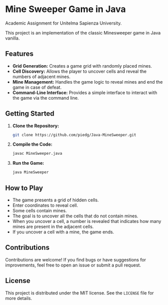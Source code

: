 # **Mine Sweeper Game in Java**  
Academic Assignment for Unitelma Sapienza University.

This project is an implementation of the classic Minesweeper game in Java vanilla.

## Features

* **Grid Generation:** Creates a game grid with randomly placed mines.
* **Cell Discovery:** Allows the player to uncover cells and reveal the numbers of adjacent mines.
* **Mine Management:** Handles the game logic to reveal mines and end the game in case of defeat.
* **Command-Line Interface:** Provides a simple interface to interact with the game via the command line.

## Getting Started

1.  **Clone the Repository:**
    ```bash
    git clone https://github.com/piedg/Java-MineSweeper.git
    ```

2.  **Compile the Code:**
    ```bash
    javac MineSweeper.java
    ```

3.  **Run the Game:**
    ```bash
    java MineSweeper
    ```

## How to Play
* The game presents a grid of hidden cells.
* Enter coordinates to reveal cell.
* Some cells contain mines.
* The goal is to uncover all the cells that do not contain mines.
* When you uncover a cell, a number is revealed that indicates how many mines are present in the adjacent cells.
* If you uncover a cell with a mine, the game ends.

## Contributions

Contributions are welcome! If you find bugs or have suggestions for improvements, feel free to open an issue or submit a pull request.

## License

This project is distributed under the MIT license. See the `LICENSE` file for more details.
